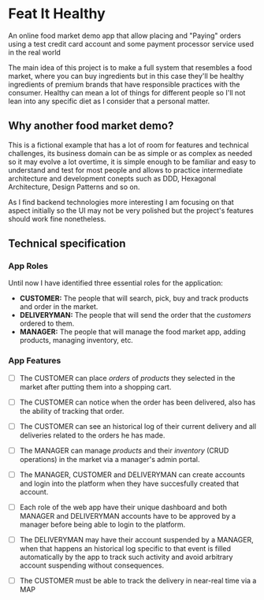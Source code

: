 # Feat It Healthy

An online food market demo app that allow placing and "Paying" orders using a test credit card account and some payment processor service used in the real world

The main idea of this project is to make a full system that resembles a food market, where you can buy ingredients but in this case they'll be healthy ingredients of premium brands that have responsible practices with the consumer. Healthy can mean a lot of things for different people so I'll not lean into any specific diet as I consider that a personal matter.

## Why another food market demo?

This is a fictional example that has a lot of room for features and technical challenges, its business domain can be as simple or as complex as needed so it may evolve a lot overtime, it is simple enough to be familiar and easy to understand and test for most people and allows to practice intermediate architecture and development conepts such as DDD, Hexagonal Architecture, Design Patterns and so on.

As I find backend technologies more interesting I am focusing on that aspect initially so the UI may not be very polished but the project's features should work fine nonetheless.

## Technical specification

### App Roles

Until now I have identified three essential roles for the application:

* **CUSTOMER:** The people that will search, pick, buy and track products and order in the market.
* **DELIVERYMAN:** The people that will send the order that the _customers_ ordered to them.
* **MANAGER:** The people that will manage the food market app, adding products, managing inventory, etc.

### App Features

* [ ] The CUSTOMER can place _orders_ of _products_ they selected in the market after putting them into a shopping cart.

* [ ] The CUSTOMER can notice when the order has been delivered, also has the ability of tracking that order.

* [ ] The CUSTOMER can see an historical log of their current delivery and all deliveries related to the orders he has made.

* [ ] The MANAGER can manage _products_ and their _inventory_ (CRUD operations) in the market via a manager's admin portal.

* [ ] The MANAGER, CUSTOMER and DELIVERYMAN can create accounts and login into the platform when they have succesfully created that account.

* [ ] Each role of the web app have their unique dashboard and both MANAGER and DELIVERYMAN accounts have to be approved by a manager before being able to login to the platform.

* [ ] The DELIVERYMAN may have their account suspended by a MANAGER, when that happens an historical log specific to that event is filled automatically by the app to track such activity and avoid arbitrary account suspending without consequences.

* [ ] The CUSTOMER must be able to track the delivery in near-real time via a MAP
